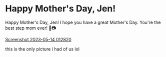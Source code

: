 <!DOCTYPE html>
<html>
<head>
  
  <link rel="stylesheet" href="https://fonts.googleapis.com/css?family=Pacifico">

</head>
<body>
  <h1>Happy Mother's Day, Jen!</h1>
 

  <div>
    <form>
      <label for="letter">Happy Mother's Day, Jen! I hope you have a great Mother's Day. You're the best step mom ever! 🌸📷</label><br>
    </form>

 [Screenshot 2023-05-14 012820](https://github.com/landy123456/HAPPYMOTHERSDAYJEN/assets/132488888/0bbdbcc4-f1c7-4403-8b0e-16191512ee88)
    <form>
this is the only picture i had of us lol
      <form>


  </div>

</body>
</html>



